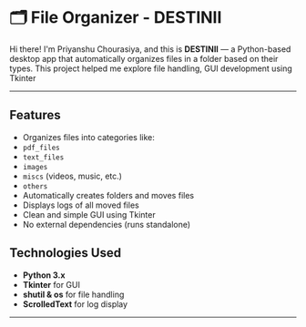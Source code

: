 # 🗂️ File Organizer - DESTINII

Hi there! I'm Priyanshu Chourasiya, and this is **DESTINII** — a Python-based desktop app that automatically organizes files in a folder based on their types. This project helped me explore file handling, GUI development using Tkinter

---

##  Features

-  Organizes files into categories like:
  - `pdf_files`
  - `text_files`
  - `images`
  - `miscs` (videos, music, etc.)
  - `others`
-  Automatically creates folders and moves files
-  Displays logs of all moved files
-  Clean and simple GUI using Tkinter
-  No external dependencies (runs standalone)


## Technologies Used

- **Python 3.x**
- **Tkinter** for GUI
- **shutil & os** for file handling
- **ScrolledText** for log display

---


